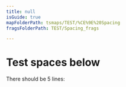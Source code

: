 ```yaml
---
title: null
isGuide: true
mapFolderPath: tsmaps/TEST/%CE%9E%20Spacing
fragsFolderPath: TEST/Spacing_frags

---
```



<!-- tsGuideRenderComment {"guide":{"id":"rntAd62P7","path":"TEST","fragmentFolderPath":"TEST/Spacing_frags"},"fragment":{"id":"rntAd62P7","topLevelMapKey":"rnqd0f01jX","mapKeyChain":"rnqd0f01jX","guideID":"rntAd60Bq","guidePath":"c:/GitHub/MuddySpud/MuddySpud.github.io/tsmaps/TEST/Spacing.tsmap","chartKey":"rnqd0f01jX","isLeaf":false,"options":[{"id":"rntAdT2Y3","order":1}]}} -->

# Test spaces below 
There should be 5 lines:




